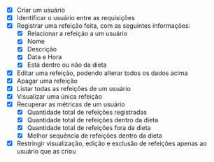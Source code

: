 - [x] Criar um usuário
- [x] Identificar o usuário entre as requisições
- [x] Registrar uma refeição feita, com as seguintes informações:
  - [x] Relacionar a refeição a um usuário
  - [x] Nome
  - [x] Descrição
  - [x] Data e Hora
  - [x] Está dentro ou não da dieta
- [x] Editar uma refeição, podendo alterar todos os dados acima
- [x] Apagar uma refeição
- [x] Listar todas as refeições de um usuário
- [x] Visualizar uma única refeição
- [x] Recuperar as métricas de um usuário
  - [x] Quantidade total de refeições registradas
  - [x] Quantidade total de refeições dentro da dieta
  - [x] Quantidade total de refeições fora da dieta
  - [x] Melhor sequência de refeições dentro da dieta
- [x] Restringir visualização, edição e exclusão de refeições apenas ao usuário que as criou
